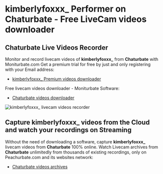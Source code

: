 # kimberlyfoxxx_ Performer on Chaturbate - Free LiveCam videos downloader

## Chaturbate Live Videos Recorder

Monitor and record livecam videos of **kimberlyfoxxx_** from **Chaturbate** with Moniturbate.com
Get a premium trial for free by just and only registering with your Email address:
* [kimberlyfoxxx_ Premium videos downloader](https://moniturbate.com/request-demo-licence-key.html)

Free livecam videos downloader - Moniturbate Software:
* [Chaturbate videos downloader](https://moniturbate.com/moniturbate-download-software.html)

![kimberlyfoxxx_ livecam videos recorder](https://peachurnet.com/templates/moniturbate-software.png)


## Capture kimberlyfoxxx_ videos from the Cloud and watch your recordings on Streaming

Without the need of downloading a software, capture **kimberlyfoxxx_** livecam videos from **Chaturbate** 100% online.
Watch Livecam archives from **Chaturbate** unlimitedly from thousands of existing recordings, only on Peachurbate.com and its websites network:
* [Chaturbate videos archives](https://peachurnet.com/)